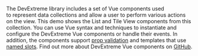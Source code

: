 The DevExtreme library includes a&nbsp;set of&nbsp;Vue components used to&nbsp;represent data collections and allow a&nbsp;user to&nbsp;perform various actions on&nbsp;the view. This demo shows the List and Tile View components from this collection. You can use Vue syntax and techniques to&nbsp;instantiate and configure the DevExtreme Vue components or&nbsp;handle their events. In addition, the&nbsp;components support [prop validation](https://vuejs.org/v2/guide/components-props.html#Prop-Validation) and templates that use [named slots](https://vuejs.org/v2/guide/components-slots.html#Named-Slots). Find out more about DevExtreme Vue components&nbsp;on [GitHub](https://github.com/DevExpress/devextreme-vue#readme).
